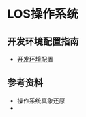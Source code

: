LOS操作系统
==================




开发环境配置指南
-------------------

- [开发环境配置](doc/%E5%BC%80%E5%8F%91%E7%8E%AF%E5%A2%83%E9%85%8D%E7%BD%AE.md)


参考资料
--------------


- 操作系统真象还原
- 


